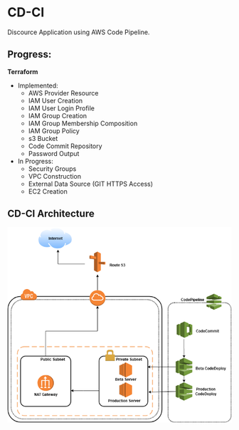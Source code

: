 # CD-CI
Discource Application using AWS Code Pipeline.

## Progress:
**Terraform**
- Implemented:
    - AWS Provider Resource
    - IAM User Creation
    - IAM User Login Profile
    - IAM Group Creation
    - IAM Group Membership Composition
    - IAM Group Policy
    - s3 Bucket
    - Code Commit Repository
    - Password Output
- In Progress:
    - Security Groups
    - VPC Construction
    - External Data Source (GIT HTTPS Access)
    - EC2 Creation

## CD-CI Architecture

![Alt](/CI-CDArchitecture.png "Architecture")
